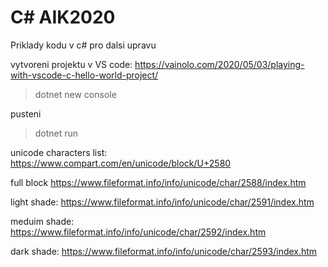 # C# AIK2020
Priklady kodu v c# pro dalsi upravu


vytvoreni projektu v VS code:
https://vainolo.com/2020/05/03/playing-with-vscode-c-hello-world-project/
> dotnet new console

pusteni
> dotnet run

unicode characters list:
https://www.compart.com/en/unicode/block/U+2580

full block
https://www.fileformat.info/info/unicode/char/2588/index.htm

light shade:
https://www.fileformat.info/info/unicode/char/2591/index.htm

meduim shade:
https://www.fileformat.info/info/unicode/char/2592/index.htm

dark shade:
https://www.fileformat.info/info/unicode/char/2593/index.htm


